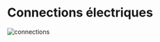 # Connections électriques

![connections](https://github.com/alexchidiac7/projet_ecole_ard/assets/54644626/4d8fa6c5-e079-4081-835d-88b32e8eb7d3)



